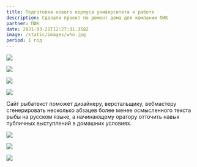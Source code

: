 ```yaml
---
title: Подготовка нового корпуса университета к работе
description: Сделали проект по ремонт дома для компании ПИК
partner: ПИК
date: 2021-03-21T12:27:31.358Z
image: /static/images/who.jpg
period: 1 год
---
```

![](/static/images/mountain.jpg)

![](/static/images/mountain.jpg)

![](/static/images/mountain.jpg)

![](/static/images/mountain.jpg)

Сайт рыбатекст поможет дизайнеру, верстальщику, вебмастеру сгенерировать несколько абзацев более менее осмысленного текста рыбы на русском языке, а начинающему оратору отточить навык публичных выступлений в домашних условиях.

![](/static/images/mountain.jpg)

![](/static/images/mountain.jpg)

![](/static/images/mountain.jpg)